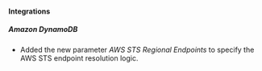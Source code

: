 
#### Integrations

##### Amazon DynamoDB

- Added the new parameter *AWS STS Regional Endpoints* to specify the AWS STS endpoint resolution logic.
